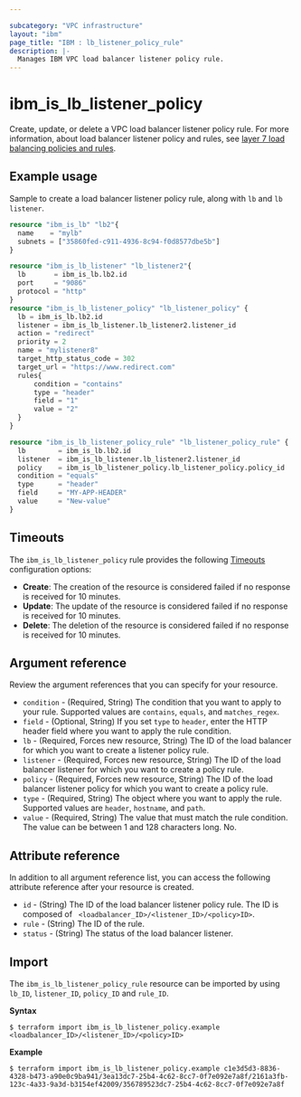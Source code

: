 ```yaml
---

subcategory: "VPC infrastructure"
layout: "ibm"
page_title: "IBM : lb_listener_policy_rule"
description: |-
  Manages IBM VPC load balancer listener policy rule.
---
```


# ibm_is_lb_listener_policy
Create, update, or delete a VPC load balancer listener policy rule. For more information, about load balancer listener policy and rules, see [layer 7 load balancing policies and rules](https://cloud.ibm.com/docs/vpc?topic=vpc-layer-7-load-balancing).

## Example usage
Sample to create a load balancer listener policy rule, along with `lb` and `lb listener`.

```terraform
resource "ibm_is_lb" "lb2"{
  name    = "mylb"
  subnets = ["35860fed-c911-4936-8c94-f0d8577dbe5b"]
}

resource "ibm_is_lb_listener" "lb_listener2"{
  lb       = ibm_is_lb.lb2.id
  port     = "9086"
  protocol = "http"
}
resource "ibm_is_lb_listener_policy" "lb_listener_policy" {
  lb = ibm_is_lb.lb2.id
  listener = ibm_is_lb_listener.lb_listener2.listener_id
  action = "redirect"
  priority = 2
  name = "mylistener8"
  target_http_status_code = 302
  target_url = "https://www.redirect.com"
  rules{
      condition = "contains"
      type = "header"
      field = "1"
      value = "2"
  }
}

resource "ibm_is_lb_listener_policy_rule" "lb_listener_policy_rule" {
  lb        = ibm_is_lb.lb2.id
  listener  = ibm_is_lb_listener.lb_listener2.listener_id
  policy    = ibm_is_lb_listener_policy.lb_listener_policy.policy_id
  condition = "equals"
  type      = "header"
  field     = "MY-APP-HEADER"
  value     = "New-value"
}
```

## Timeouts
The `ibm_is_lb_listener_policy` rule provides the following [Timeouts](https://www.terraform.io/docs/language/resources/syntax.html) configuration options:

- **Create**: The creation of the resource is considered failed if no response is received for 10 minutes. 
- **Update**: The update of the resource is considered failed if no response is received for 10 minutes. 
- **Delete**: The deletion of the resource is considered failed if no response is received for 10 minutes. 

## Argument reference
Review the argument references that you can specify for your resource. 

- `condition` - (Required, String) The condition that you want to apply to your rule. Supported values are `contains`, `equals`, and `matches_regex`.
- `field` - (Optional, String) If you set `type` to `header`, enter the HTTP header field where you want to apply the rule condition.
- `lb` - (Required, Forces new resource, String) The ID of the load balancer for which you want to create a listener policy rule.
- `listener` - (Required, Forces new resource, String) The ID of the load balancer listener for which you want to create a policy rule. 
- `policy` - (Required, Forces new resource, String) The ID of the load balancer listener policy for which you want to create a policy rule. 
- `type` - (Required, String) The object where you want to apply the rule. Supported values are `header`, `hostname`, and `path`.
- `value` - (Required, String) The value that must match the rule condition. The value can be between 1 and 128 characters long. No.

## Attribute reference
In addition to all argument reference list, you can access the following attribute reference after your resource is created.

- `id` - (String) The ID of the load balancer listener policy rule. The ID is composed of ` <loadbalancer_ID>/<listener_ID>/<policy>ID>`.
- `rule` - (String) The ID of the rule.
- `status` - (String) The status of the load balancer listener.

## Import
The `ibm_is_lb_listener_policy_rule` resource can be imported by using `lb_ID`, `listener_ID`, `policy_ID` and `rule_ID`.

**Syntax**

```
$ terraform import ibm_is_lb_listener_policy.example <loadbalancer_ID>/<listener_ID>/<policy>ID>
```

**Example**

```
$ terraform import ibm_is_lb_listener_policy.example c1e3d5d3-8836-4328-b473-a90e0c9ba941/3ea13dc7-25b4-4c62-8cc7-0f7e092e7a8f/2161a3fb-123c-4a33-9a3d-b3154ef42009/356789523dc7-25b4-4c62-8cc7-0f7e092e7a8f
```
